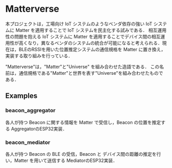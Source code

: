 # Matterverse
本プロジェクトは，工場向け IoT システムのようなベンダ依存の強い IoT システムに Matter を適用することで IoT システムを民主化する試みである．
相互運用性の問題を抱える IoT システムに Matter を適用することでデバイス間の相互運用性が高くなり，異なるベンダのシステムの統合が可能になると考えられる．現在は，BLEのRSSIを用いた位置推定システムの通信規格を Matter に置き換え，実装する取り組みを行っている．

"Matterverse"は，"Matter"と"Universe" を組み合わせた造語である．
この名前は，通信規格である"Matter"と世界を表す"Universe"を組み合わせたものである．
## Examples
### beacon_aggregator
各人が持つ Beacon に関する情報を Matter で受信し，Beacon の位置を推定する AggregatorのESP32実装．
### beacon_mediator
各人が持つ Beacon の BLE の受信，Beacon と デバイス間の距離の推定を行い，Matter を用いて送信する MediatorのESP32実装．
